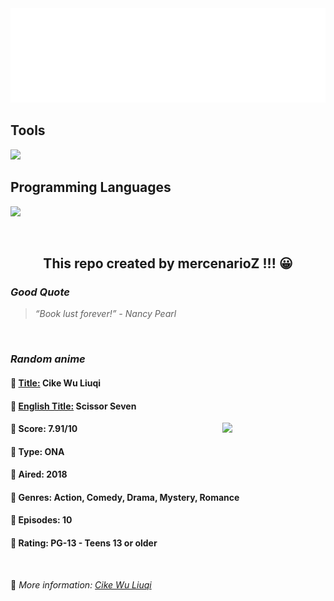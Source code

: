 
<img src="svg/nai.svg" />

<p>
  <h2>Tools</h2>
  <a href="https://skillicons.dev">
    <img src="https://skillicons.dev/icons?i=git,bash,vim,ubuntu,tensorflow,pytorch,docker,raspberrypi" />
  </a>

  <br />

  <h2>Programming Languages</h2>

  <a href="https://skillicons.dev">
    <img src="https://skillicons.dev/icons?i=python,c,cpp" />
  </a>
</p>

<br />

<h2 align="center">This repo created by mercenarioZ !!! 😀</h2>
<h3><i>Good Quote</i></h3>

<blockquote>
<i>
“Book lust forever!” - Nancy Pearl
</i>
</blockquote>

<br />

<h3><i>Random anime</i></h3>

<h4>
  <strong>🥭 <u>Title:</u></strong> Cike Wu Liuqi
</h4>

<h4>🌿 <u>English Title:</u> Scissor Seven</h4>

<img align="right" width="165" src=https://cdn.myanimelist.net/images/anime/1620/94968.jpg />

<h4>🌱 Score: 7.91/10</h4>

<h4>🌲 Type: ONA</h4>

<h4>🌴 Aired: 2018</h4>

<h4>🌵 Genres: Action, Comedy, Drama, Mystery, Romance</h4>

<h4>🥑 Episodes: 10</h4>

<h4>🍏 Rating: PG-13 - Teens 13 or older</h4>

<br />

🍂 *More information: [Cike Wu Liuqi](https://myanimelist.net/anime/38409/Cike_Wu_Liuqi)*
    